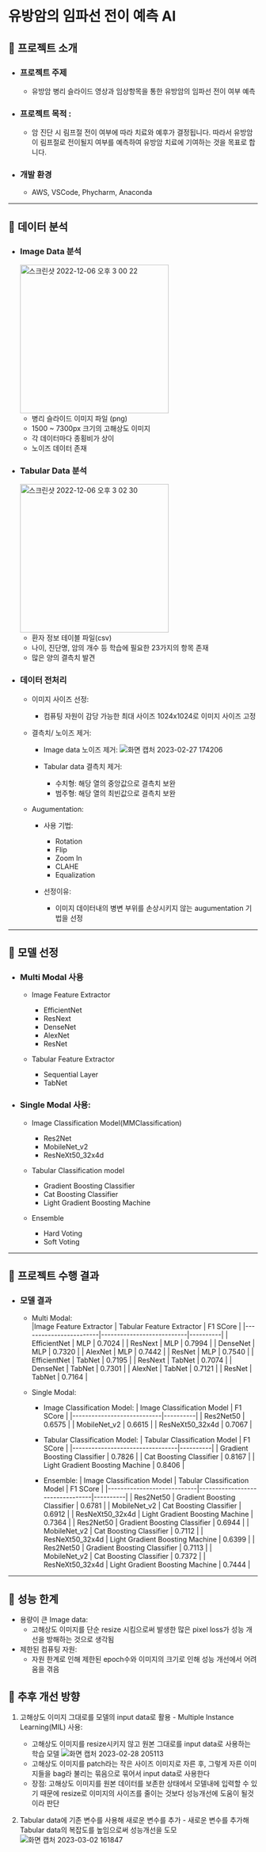# 유방암의 임파선 전이 예측 AI 


## 🔬 프로젝트 소개
* ### 프로젝트 주제
  - 유방암 병리 슬라이드 영상과 임상항목을 통한 유방암의 임파선 전이 여부 예측

* ### 프로젝트 목적 : 
  - 암 진단 시 림프절 전이 여부에 따라 치료와 예후가 결정됩니다. 따라서 유방암이 림프절로 전이될지 여부를 예측하여 유방암 치료에 기여하는 것을 목표로 합니다. 

* ### 개발 환경
  - AWS, VSCode, Phycharm, Anaconda

---
## 🔬 데이터 분석
* ### Image Data 분석
    <img width="300" alt="스크린샷 2022-12-06 오후 3 00 22" src="https://user-images.githubusercontent.com/105691874/205831855-e1ea26f8-aff9-4fe8-8b3f-7b543f1c8602.png">
    
    - 병리 슬라이드 이미지 파일 (png)
    - 1500 ~ 7300px 크기의 고해상도 이미지
    - 각 데이터마다 종횡비가 상이
    - 노이즈 데이터 존재

* ### Tabular Data 분석
    <img width="300" alt="스크린샷 2022-12-06 오후 3 02 30" src="https://user-images.githubusercontent.com/105691874/205832630-6847b290-9f71-47bf-b984-fbfcb153aaa4.png">
    
    - 환자 정보 테이블 파일(csv)
    - 나이, 진단명, 암의 개수 등 학습에 필요한 23가지의 항목 존재
    - 많은 양의 결측치 발견

* ### 데이터 전처리
    - 이미지 사이즈 선정:
        - 컴퓨팅 자원이 감당 가능한 최대 사이즈 1024x1024로 이미지 사이즈 고정
    
    - 결측치/ 노이즈 제거:
        - Image data 노이즈 제거:
        ![화면 캡처 2023-02-27 174206](https://user-images.githubusercontent.com/112038669/221515178-4dbe218d-bf59-435c-bbe0-ceb526765ae8.png)
        
        - Tabular data 결측치 제거:
          - 수치형: 해당 열의 중앙값으로 결측치 보완
          - 범주형: 해당 열의 최빈값으로 결측치 보완
          
    - Augumentation:
        - 사용 기법:
          - Rotation
          - Flip
          - Zoom In
          - CLAHE
          - Equalization

        - 선정이유:
            - 이미지 데이터내의 병변 부위를 손상시키지 않는 augumentation 기법을 선정

---
## 🔬 모델 선정
* ### Multi Modal 사용
    - Image Feature Extractor
      - EfficientNet
      - ResNext
      - DenseNet
      - AlexNet
      - ResNet

    - Tabular Feature Extractor
      - Sequential Layer
      - TabNet

* ### Single Modal 사용:
    - Image Classification Model(MMClassification)
        - Res2Net
        - MobileNet_v2
        - ResNeXt50_32x4d
            
    - Tabular Classification model
        - Gradient Boosting Classifier
        - Cat Boosting Classifier
        - Light Gradient Boosting Machine
    - Ensemble
        - Hard Voting
        - Soft Voting
        
---
## 🔬 프로젝트 수행 결과

* ### 모델 결과
    - Multi Modal:      
      |Image Feature Extractor | Tabular Feature Extractor | F1 SCore | 
      |------------------------|---------------------------|----------|
      |      EfficientNet      |           MLP             |  0.7024  |
      |         ResNext        |           MLP             |  0.7994  |
      |         DenseNet       |           MLP             |  0.7320  |
      |         AlexNet        |           MLP             |  0.7442  |
      |         ResNet         |           MLP             |  0.7540  |
      |      EfficientNet      |          TabNet           |  0.7195  |
      |         ResNext        |          TabNet           |  0.7074  |
      |         DenseNet       |          TabNet           |  0.7301  |
      |         AlexNet        |          TabNet           |  0.7121  |
      |         ResNet         |          TabNet           |  0.7164  |         
            
     - Single Modal:
          - Image Classification Model:
            | Image Classification Model | F1 SCore | 
            |----------------------------|----------|
            |           Res2Net50        |  0.6575  |
            |         MobileNet_v2       |  0.6615  |
            |        ResNeXt50_32x4d     |  0.7067  |
            
          - Tabular Classification Model:
            |  Tabular Classification Model   | F1 SCore | 
            |---------------------------------|----------|
            |  Gradient Boosting Classifier   |  0.7826  |
            |     Cat Boosting Classifier     |  0.8167  |
            | Light Gradient Boosting Machine |  0.8406  |
            
          - Ensemble:
            | Image Classification Model |   Tabular Classification Model  | F1 SCore | 
            |----------------------------|---------------------------------|----------|
            |         Res2Net50          |   Gradient Boosting Classifier  |  0.6781  |
            |        MobileNet_v2        |     Cat Boosting Classifier     |  0.6912  |
            |       ResNeXt50_32x4d      | Light Gradient Boosting Machine |  0.7364  |
            |         Res2Net50          |   Gradient Boosting Classifier  |  0.6944  |
            |        MobileNet_v2        |     Cat Boosting Classifier     |  0.7112  |
            |       ResNeXt50_32x4d      | Light Gradient Boosting Machine |  0.6399  | 
            |         Res2Net50          |   Gradient Boosting Classifier  |  0.7113  |
            |        MobileNet_v2        |     Cat Boosting Classifier     |  0.7372  |
            |       ResNeXt50_32x4d      | Light Gradient Boosting Machine |  0.7444  |
            
---

## 🔬 성능 한계
  - 용량이 큰 Image data:
    - 고해상도 이미지를 단순 resize 시킴으로써 발생한 많은 pixel loss가 성능 개선을 방해하는 것으로 생각됨
  - 제한된 컴퓨팅 자원:
    - 자원 한계로 인해 제한된 epoch수와 이미지의 크기로 인해 성능 개선에서 어려움을 겪음

## 🔬 추후 개선 방향
  1. 고해상도 이미지 그대로를 모델의 input data로 활용
    - Multiple Instance Learning(MIL) 사용:
      - 고해상도 이미지를 resize시키지 않고 원본 그대로를 input data로 사용하는 학습 모델
      ![화면 캡처 2023-02-28 205113](https://user-images.githubusercontent.com/112038669/221879765-890552d7-a33c-4cbf-977c-cb9e4bfe1e89.png)
      - 고해상도 이미지를 patch라는 작은 사이즈 이미지로 자른 후, 그렇게 자른 이미지들을 bag라 불리는 묶음으로 묶어서 input data로 사용한다
      - 장점: 고해상도 이미지를 원본 데이터를 보존한 상태에서 모델내에 입력할 수 있기 때문에 resize로 이미지의 사이즈를 줄이는 것보다 성능개선에 도움이 될것이라 판단

  2. Tabular data에 기존 변수를 사용해 새로운 변수를 추가
    - 새로운 변수를 추가해 Tabular data의 복잡도를 높임으로써 성능개선을 도모
    ![화면 캡처 2023-03-02 161847](https://user-images.githubusercontent.com/112038669/222358258-45f3c622-9d36-4892-b87a-3875e02db70c.png)



      
      
